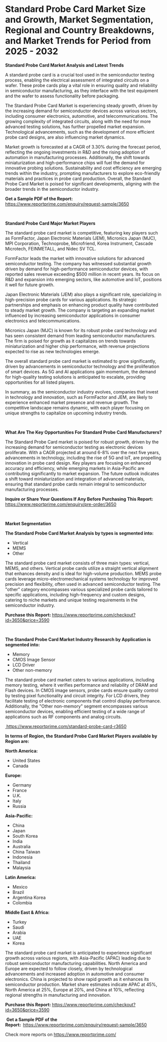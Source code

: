<p><h1>Standard Probe Card Market Size and Growth, Market Segmentation, Regional and Country Breakdowns, and Market Trends for Period from 2025 -  2032</h1></p><p><strong>Standard Probe Card Market Analysis and Latest Trends</strong></p>
<p><p>A standard probe card is a crucial tool used in the semiconductor testing process, enabling the electrical assessment of integrated circuits on a wafer. These probe cards play a vital role in ensuring quality and reliability in semiconductor manufacturing, as they interface with the test equipment and the wafer to assess functionality before packaging. </p><p>The Standard Probe Card Market is experiencing steady growth, driven by the increasing demand for semiconductor devices across various sectors, including consumer electronics, automotive, and telecommunications. The growing complexity of integrated circuits, along with the need for more advanced testing solutions, has further propelled market expansion. Technological advancements, such as the development of more efficient probe card designs, are also influencing market dynamics. </p><p>Market growth is forecasted at a CAGR of 3.30% during the forecast period, reflecting the ongoing investments in R&D and the rising adoption of automation in manufacturing processes. Additionally, the shift towards miniaturization and high-performance chips will fuel the demand for innovative probing solutions. Sustainability and cost efficiency are emerging trends within the industry, prompting manufacturers to explore eco-friendly materials and practices in probe card production. Overall, the Standard Probe Card Market is poised for significant developments, aligning with the broader trends in the semiconductor industry.</p></p>
<p><strong>Get a Sample PDF of the Report:&nbsp;</strong> <a href="https://www.reportprime.com/enquiry/request-sample/3650?utm_campaign=3319&utm_medium=2&utm_source=Github&utm_content=ia&utm_term=18032025&utm_id=standard-probe-card">https://www.reportprime.com/enquiry/request-sample/3650</a></p>
<p>&nbsp;</p>
<p><strong>Standard Probe Card Major Market Players</strong></p>
<p><p>The standard probe card market is competitive, featuring key players such as FormFactor, Japan Electronic Materials (JEM), Micronics Japan (MJC), MPI Corporation, Technoprobe, Microfriend, Korea Instrument, Cascade Microtech, FEINMETALL, and Nidec SV TCL. </p><p>FormFactor leads the market with innovative solutions for advanced semiconductor testing. The company has witnessed substantial growth driven by demand for high-performance semiconductor devices, with reported sales revenue exceeding $500 million in recent years. Its focus on R&D and expansion into emerging sectors, like automotive and IoT, positions it well for future growth.</p><p>Japan Electronic Materials (JEM) also plays a significant role, specializing in high-precision probe cards for various applications. Its strategic partnerships and emphasis on enhancing product quality have contributed to steady market growth. The company is targeting an expanding market influenced by increasing semiconductor applications in consumer electronics and telecommunications.</p><p>Micronics Japan (MJC) is known for its robust probe card technology and has seen consistent demand from leading semiconductor manufacturers. The firm is poised for growth as it capitalizes on trends towards miniaturization and higher chip performance, with revenue projections expected to rise as new technologies emerge.</p><p>The overall standard probe card market is estimated to grow significantly, driven by advancements in semiconductor technology and the proliferation of smart devices. As 5G and AI applications gain momentum, the demand for high-quality testing solutions is anticipated to escalate, providing opportunities for all listed players.</p><p>In summary, as the semiconductor industry evolves, companies that invest in technology and innovation, such as FormFactor and JEM, are likely to experience enhanced market presence and revenue growth. The competitive landscape remains dynamic, with each player focusing on unique strengths to capitalize on upcoming industry trends.</p></p>
<p>&nbsp;</p>
<p><strong>What Are The Key Opportunities For Standard Probe Card Manufacturers?</strong></p>
<p><p>The Standard Probe Card market is poised for robust growth, driven by the increasing demand for semiconductor testing as electronic devices proliferate. With a CAGR projected at around 6-8% over the next five years, advancements in technology, including the rise of 5G and IoT, are propelling innovation in probe card design. Key players are focusing on enhanced accuracy and efficiency, while emerging markets in Asia-Pacific are contributing significantly to market expansion. The future outlook indicates a shift toward miniaturization and integration of advanced materials, ensuring that standard probe cards remain integral to semiconductor manufacturing processes.</p></p>
<p><strong>Inquire or Share Your Questions If Any Before Purchasing This Report:</strong> <a href="https://www.reportprime.com/enquiry/pre-order/3650?utm_campaign=3319&utm_medium=2&utm_source=Github&utm_content=ia&utm_term=18032025&utm_id=standard-probe-card">https://www.reportprime.com/enquiry/pre-order/3650</a></p>
<p>&nbsp;</p>
<p><strong>Market Segmentation</strong></p>
<p><strong>The Standard Probe Card Market Analysis by types is segmented into:</strong></p>
<p><ul><li>Vertical</li><li>MEMS</li><li>Other</li></ul></p>
<p><p>The standard probe card market consists of three main types: vertical, MEMS, and others. Vertical probe cards utilize a straight vertical alignment that enhances density and is ideal for high-volume production. MEMS probe cards leverage micro-electromechanical systems technology for improved precision and flexibility, often used in advanced semiconductor testing. The "other" category encompasses various specialized probe cards tailored to specific applications, including high-frequency and custom designs, catering to niche markets and unique testing requirements in the semiconductor industry.</p></p>
<p><strong>Purchase this Report:&nbsp;</strong><a href="https://www.reportprime.com/checkout?id=3650&price=3590&utm_campaign=3319&utm_medium=2&utm_source=Github&utm_content=ia&utm_term=18032025&utm_id=standard-probe-card">https://www.reportprime.com/checkout?id=3650&price=3590</a></p>
<p>&nbsp;</p>
<p><strong>The Standard Probe Card Market Industry Research by Application is segmented into:</strong></p>
<p><ul><li>Memory</li><li>CMOS Image Sensor</li><li>LCD Driver</li><li>Other non-memory</li></ul></p>
<p><p>The standard probe card market caters to various applications, including memory testing, where it verifies performance and reliability of DRAM and Flash devices. In CMOS image sensors, probe cards ensure quality control by testing pixel functionality and circuit integrity. For LCD drivers, they facilitate testing of electronic components that control display performance. Additionally, the "Other non-memory" segment encompasses various semiconductor devices, enabling efficient testing of a wide range of applications such as RF components and analog circuits.</p></p>
<p><a href="https://www.reportprime.com/standard-probe-card-r3650?utm_campaign=3319&utm_medium=2&utm_source=Github&utm_content=ia&utm_term=18032025&utm_id=standard-probe-card">&nbsp;https://www.reportprime.com/standard-probe-card-r3650</a></p>
<p><strong>In terms of Region, the Standard Probe Card Market Players available by Region are:</strong></p>
<p>
    <p> <strong> North America: </strong>
        <ul>
            <li>United States</li>
            <li>Canada</li>
        </ul>
        </p> 
    <p> <strong> Europe: </strong>
        <ul>
            <li>Germany</li>
            <li>France</li>
            <li>U.K.</li>
            <li>Italy</li>
            <li>Russia</li>
        </ul>
        </p> 
    <p> <strong> Asia-Pacific: </strong>
        <ul>
            <li>China</li>
            <li>Japan</li>
            <li>South Korea</li>
            <li>India</li>
            <li>Australia</li>
            <li>China Taiwan</li>
            <li>Indonesia</li>
            <li>Thailand</li>
            <li>Malaysia</li>
        </ul>
        </p> 
    <p> <strong> Latin America: </strong>
        <ul>
            <li>Mexico</li>
            <li>Brazil</li>
            <li>Argentina Korea</li>
            <li>Colombia</li>
        </ul>
        </p> 
    <p> <strong> Middle East & Africa: </strong>
        <ul>
            <li>Turkey</li>
            <li>Saudi</li>
            <li>Arabia</li>
            <li>UAE</li>
            <li>Korea</li>
        </ul>
    </p>
    </p>
<p><p>The standard probe card market is anticipated to experience significant growth across various regions, with Asia-Pacific (APAC) leading due to robust semiconductor manufacturing capabilities. North America and Europe are expected to follow closely, driven by technological advancements and increased adoption in automotive and consumer electronics. China is projected to show rapid growth as it enhances its semiconductor production. Market share estimates indicate APAC at 45%, North America at 25%, Europe at 20%, and China at 10%, reflecting regional strengths in manufacturing and innovation.</p></p>
<p><strong>Purchase this Report: </strong><a href="https://www.reportprime.com/checkout?id=3650&price=3590&utm_campaign=3319&utm_medium=2&utm_source=Github&utm_content=ia&utm_term=18032025&utm_id=standard-probe-card">https://www.reportprime.com/checkout?id=3650&price=3590</a></p>
<p>&nbsp;<strong>Get a Sample PDF of the Report:&nbsp;&nbsp;</strong><a href="https://www.reportprime.com/enquiry/request-sample/3650?utm_campaign=3319&utm_medium=2&utm_source=Github&utm_content=ia&utm_term=18032025&utm_id=standard-probe-card">https://www.reportprime.com/enquiry/request-sample/3650</a></p>
<p><strong></strong></p>
<p>Check more reports on <a href="https://www.reportprime.com/?utm_campaign=3319&utm_medium=2&utm_source=Github&utm_content=ia&utm_term=18032025&utm_id=standard-probe-card">https://www.reportprime.com/</a></p>